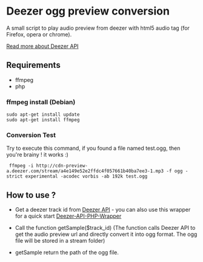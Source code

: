 # Deezer ogg preview conversion

A small script to play audio preview from deezer with html5 audio tag (for Firefox, opera or chrome).

[Read more about Deezer API](http://developers.deezer.com/api)

## Requirements

* ffmpeg
* php

### ffmpeg install (Debian)

    sudo apt-get install update
    sudo apt-get install ffmpeg
    
### Conversion Test

Try to execute this command, if you found a file named test.ogg, then you're brainy ! it works :) 

     ffmpeg -i http://cdn-preview-a.deezer.com/stream/a4e149e52e2ffdc4f057661b40ba7ee3-1.mp3 -f ogg -strict experimental -acodec vorbis -ab 192k test.ogg

## How to use ?

* Get a deezer track id from [Deezer API](http://developers.deezer.com/api) - you can also use this wrapper for a quick start [Deezer-API-PHP-Wrapper](https://github.com/croustibat/Deezer-API-PHP-Wrapper)

* Call the function getSample($track_id) (The function calls Deezer API to get the audio preview url and directly convert it into ogg format. 
The ogg file will be stored in a stream folder)

* getSample return the path of the ogg file.